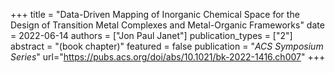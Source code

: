 +++
title = "Data-Driven Mapping of Inorganic Chemical Space for the Design of Transition Metal Complexes and Metal-Organic Frameworks"
date = 2022-06-14
authors = ["Jon Paul Janet"]
publication_types = ["2"]
abstract = "(book chapter)"
featured = false
publication = "*ACS Symposium Series*"
url="https://pubs.acs.org/doi/abs/10.1021/bk-2022-1416.ch007"
+++